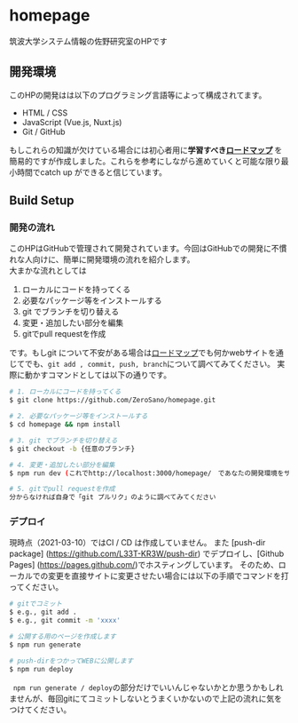 # homepage
筑波大学システム情報の佐野研究室のHPです

## 開発環境
このHPの開発はは以下のプログラミング言語等によって構成されてます。<br>

- HTML / CSS <br>
- JavaScript (Vue.js, Nuxt.js) <br>
- Git / GitHub <br> 

もしこれらの知識が欠けている場合には初心者用に<strong>学習すべき[ロードマップ](https://github.com/ZeroSano/homepage/blob/master/static/sanolab/webサイトtutorial.pptx) </strong>を簡易的ですが作成しました。これらを参考にしながら進めていくと可能な限り最小時間でcatch up ができると信じています。


## Build Setup

### 開発の流れ
このHPはGitHubで管理されて開発されています。今回はGitHubでの開発に不慣れな人向けに、簡単に開発環境の流れを紹介します。<br>
大まかな流れとしては

1. ローカルにコードを持ってくる
2. 必要なパッケージ等をインストールする
3. git でブランチを切り替える
4. 変更・追加したい部分を編集
5. gitでpull requestを作成

です。もしgit について不安がある場合は[ロードマップ](https://github.com/ZeroSano/homepage/blob/master/static/sanolab/webサイトtutorial.pptx)でも何かwebサイトを通じてでも、``` git add , commit, push, branch ```について調べてみてください。
実際に動かすコマンドとしては以下の通りです。

```bash
# 1. ローカルにコードを持ってくる
$ git clone https://github.com/ZeroSano/homepage.git

# 2. 必要なパッケージ等をインストールする
$ cd homepage && npm install

# 3. git でブランチを切り替える
$ git checkout -b {任意のブランチ}

# 4. 変更・追加したい部分を編集
$ npm run dev (これでhttp://localhost:3000/homepage/　であなたの開発環境をサイト上で見れます)

# 5. gitでpull requestを作成
分からなければ自身で「git プルリク」のように調べてみてください

```

### デプロイ
現時点（2021-03-10）ではCI / CD は作成していません。 また [push-dir package] (https://github.com/L33T-KR3W/push-dir) でデプロイし、[Github Pages] (https://pages.github.com/)でホスティングしています。 そのため、ローカルでの変更を直接サイトに変更させたい場合には以下の手順でコマンドを打ってください。

```bash
# gitでコミット
$ e.g., git add .
$ e.g., git commit -m 'xxxx'

# 公開する用のページを作成します
$ npm run generate

# push-dirをつかってWEBに公開します
$ npm run deploy
```
``` npm run generate / deploy```の部分だけでいいんじゃないかとか思うかもしれませんが、毎回gitにてコミットしないとうまくいかないので上記の流れに気をつけてください。
